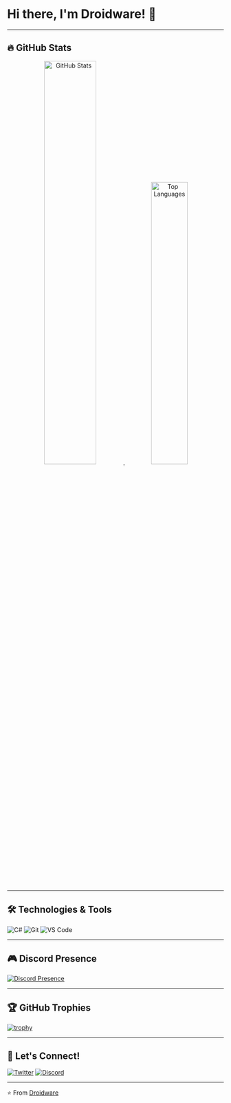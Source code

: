 # Hi there, I'm Droidware! 👋
---

## 🔥 GitHub Stats

<div align="center">
  <a href="https://github.com/anuraghazra/github-readme-stats">
    <img width="49%" src="https://github-readme-stats.vercel.app/api?username=Droidware&show_icons=true&include_all_commits=true&theme=radical&hide_border=true" alt="GitHub Stats" />
  </a>
  <a href="https://github.com/anuraghazra/github-readme-stats">
    <img width="41%" src="https://github-readme-stats.vercel.app/api/top-langs/?username=Droidware&layout=compact&theme=radical&hide_border=true" alt="Top Languages" />
  </a>
</div>

---

## 🛠️ Technologies & Tools

![C#](https://img.shields.io/badge/-C%23-239120?style=flat-square&logo=c-sharp&logoColor=white)
![Git](https://img.shields.io/badge/-Git-F05032?style=flat-square&logo=git&logoColor=white)
![VS Code](https://img.shields.io/badge/-VS%20Code-007ACC?style=flat-square&logo=visual-studio-code&logoColor=white)

---

## 🎮 Discord Presence

[![Discord Presence](https://lanyard.cnrad.dev/api/225642196806664194)](https://discord.com/users/225642196806664194)

---

## 🏆 GitHub Trophies
[![trophy](https://github-profile-trophy.vercel.app/?username=Droidware&theme=radical&no-frame=true&column=4)](https://github.com/ryo-ma/github-profile-trophy)

---

## 🤝 Let's Connect!

[![Twitter](https://img.shields.io/badge/-Twitter-1DA1F2?style=flat-square&logo=twitter&logoColor=white)](https://x.com/Androidymp4)
[![Discord](https://img.shields.io/badge/-Discord-5865F2?style=flat-square&logo=discord&logoColor=white)](https://discord.com/users/225642196806664194)

---

⭐ From [Droidware](https://github.com/Droidware)

